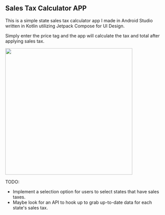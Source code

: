 ## Sales Tax Calculator APP

This is a simple state sales tax calculator app I made in Android Studio written in Kotlin utilizing Jetpack Compose for UI Design.

Simply enter the price tag and the app will calculate the tax and total after applying sales tax.

<img src="https://github.com/mylifeisoofed/Sales-Tax-Calculator/assets/58831022/8a41369d-64c0-4a28-aefc-513a999eda2f" width="400">

TODO:
- Implement a selection option for users to select states that have sales taxes.
- Maybe look for an API to hook up to grab up-to-date data for each state's sales tax.
